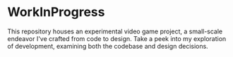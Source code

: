 # WorkInProgress
This repository houses an experimental video game project, a small-scale endeavor I've crafted from code to design. Take a peek into my exploration of development, examining both the codebase and design decisions.
